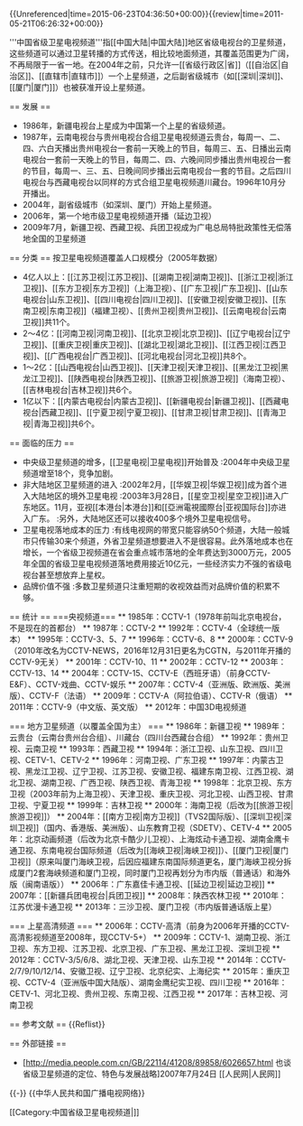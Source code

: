 {{Unreferenced|time=2015-06-23T04:36:50+00:00}}{{review|time=2011-05-21T06:26:32+00:00}}

'''中国省级卫星电视频道'''指[[中国大陆|中国大陆]]地区省级电视台的卫星频道，这些频道可以通过卫星转播的方式传送，相比较地面频道，其覆盖范围更为广阔，不再局限于一省一地。在2004年之前，只允许一[[省级行政区|省]]（[[自治区|自治区]]、[[直辖市|直辖市]]）一个上星频道，之后副省级城市（如[[深圳|深圳]]、[[厦门|厦门]]）也被获准开设上星频道。

== 发展 ==
* 1986年，新疆电视台上星成为中国第一个上星的省级频道。
* 1987年，云南电视台与贵州电视台合组卫星电视频道云贵台，每周一、二、四、六白天播出贵州电视台一套前一天晚上的节目，每周三、五、日播出云南电视台一套前一天晚上的节目，每周二、四、六晚间同步播出贵州电视台一套的节目，每周一、三、五、日晚间同步播出云南电视台一套的节目。之后四川电视台与西藏电视台以同样的方式合组卫星电视频道川藏台。1996年10月分开播出。
* 2004年，副省级城市（如深圳、厦门）开始上星频道。
* 2006年，第一个地市级卫星电视频道开播（延边卫视）
* 2009年7月，新疆卫视、西藏卫视、兵团卫视成为广电总局特批政策性无偿落地全国的卫星频道

== 分类 ==
按卫星电视频道覆盖人口规模分（2005年数据）

* 4亿人以上：[[江苏卫视|江苏卫视]]、[[湖南卫视|湖南卫视]]、[[浙江卫视|浙江卫视]]、[[东方卫视|东方卫视]]（上海卫视）、[[广东卫视|广东卫视]]、[[山东电视台|山东卫视]]、[[四川电视台|四川卫视]]、[[安徽卫视|安徽卫视]]、[[东南卫视|东南卫视]]（福建卫视）、[[贵州卫视|贵州卫视]]、[[云南电视台|云南卫视]]共11个。
* 2～4亿：[[河南卫视|河南卫视]]、[[北京卫视|北京卫视]]、[[辽宁电视台|辽宁卫视]]、[[重庆卫视|重庆卫视]]、[[湖北卫视|湖北卫视]]、[[江西卫视|江西卫视]]、[[广西电视台|广西卫视]]、[[河北电视台|河北卫视]]共8个。
* 1～2亿：[[山西电视台|山西卫视]]、[[天津卫视|天津卫视]]、[[黑龙江卫视|黑龙江卫视]]、[[陕西电视台|陕西卫视]]、[[旅游卫视|旅游卫视]]（海南卫视）、[[吉林电视台|吉林卫视]]共6个。
* 1亿以下：[[内蒙古电视台|内蒙古卫视]]、[[新疆电视台|新疆卫视]]、[[西藏电视台|西藏卫视]]、[[宁夏卫视|宁夏卫视]]、[[甘肃卫视|甘肃卫视]]、[[青海卫视|青海卫视]]共6个。

== 面临的压力 ==
* 中央级卫星频道的增多，[[卫星电视|卫星电视]]开始普及
:2004年中央级卫星频道增至18个，竞争加剧。
* 非大陆地区卫星频道的进入
:2002年2月，[[华娱卫视|华娱卫视]]成为首个进入大陆地区的境外卫星电视
:2003年3月28日，[[星空卫视|星空卫视]]进入广东地区。11月，亚视[[本港台|本港台]]和[[亞洲電視國際台|亚视国际台]]亦进入广东。
:另外，大陆地区还可以接收400多个境外卫星电视信号。
* 卫星电视落地成本的压力
:有线电视网的带宽只能容纳50个频道，大陆一般城市只传输30来个频道，外省卫星频道想要进入不是很容易。此外落地成本也在增长，一个省级卫视频道在省会重点城市落地的全年费达到3000万元，2005年全国的省级卫星电视频道落地费用接近10亿元，一些经济实力不强的省级电视台甚至想放弃上星权。
* 品牌价值不强
:多数卫星频道只注重短期的收视效益而对品牌价值的积累不够。

== 统计 ==
===央视频道===
** 1985年：CCTV-1（1978年前叫北京电视台，不是现在的首都台）
** 1987年：CCTV-2
** 1992年：CCTV-4（全球统一版本）
** 1995年：CCTV-3、5、7
** 1996年：CCTV-6、8
** 2000年：CCTV-9（2010年改名为CCTV-NEWS，2016年12月31日更名为CGTN，与2011年开播的CCTV-9无关）
** 2001年：CCTV-10、11
** 2002年：CCTV-12
** 2003年：CCTV-13、14
** 2004年：CCTV-15、CCTV-E（西班牙语）（前身CCTV-E&F）、CCTV-戏曲、CCTV-娱乐
** 2007年：CCTV-4（亚洲版、欧洲版、美洲版）、CCTV-F（法语）
** 2009年：CCTV-A（阿拉伯语）、CCTV-R（俄语）
** 2011年：CCTV-9（中文版、英文版）
** 2012年：中国3D电视频道

=== 地方卫星频道（以覆盖全国为主） ===
** 1986年：新疆卫视
** 1989年：云贵台（云南台贵州台合组）、川藏台（四川台西藏台合组）
** 1992年：贵州卫视、云南卫视
** 1993年：西藏卫视
** 1994年：浙江卫视、山东卫视、四川卫视、CETV-1、CETV-2
** 1996年：河南卫视、广东卫视
** 1997年：内蒙古卫视、黑龙江卫视、辽宁卫视、江苏卫视、安徽卫视、福建东南卫视、江西卫视、湖北卫视、湖南卫视、广西卫视、陕西卫视、青海卫视
** 1998年：北京卫视、东方卫视（2003年前为上海卫视）、天津卫视、重庆卫视、河北卫视、山西卫视、甘肃卫视、宁夏卫视
** 1999年：吉林卫视
** 2000年：海南卫视（后改为[[旅游卫视|旅游卫视]]）
** 2004年：[[南方卫视|南方卫视]]（TVS2国际版）、[[深圳卫视|深圳卫视]]（国内、香港版、美洲版）、山东教育卫视（SDETV）、CETV-4
** 2005年：北京动画频道（后改为北京卡酷少儿卫视）、上海炫动卡通卫视、湖南金鹰卡通卫视、东南电视台国际频道（后改为[[海峡卫视|海峡卫视]]）、[[厦门卫视|厦门卫视]]（原来叫厦门海峡卫视，后因应福建东南国际频道更名，厦门海峡卫视分拆成厦门2套海峡频道和厦门卫视，同时厦门卫视再划分为市内版（普通话）和海外版（闽南语版））
** 2006年：广东嘉佳卡通卫视、[[延边卫视|延边卫视]]
** 2007年：[[新疆兵团电视台|兵团卫视]]
** 2008年：陕西农林卫视
** 2010年：江苏优漫卡通卫视
** 2013年：三沙卫视、厦门卫视（市内版普通话版上星）

=== 上星高清频道 ===
** 2006年：CCTV-高清（前身为2006年开播的CCTV-高清影视频道至2008年，现CCTV-5+）
** 2009年：CCTV-1、湖南卫视、浙江卫视、东方卫视、江苏卫视、北京卫视、广东卫视、黑龙江卫视、深圳卫视
** 2012年：CCTV-3/5/6/8、湖北卫视、天津卫视、山东卫视
** 2014年：CCTV-2/7/9/10/12/14、安徽卫视、辽宁卫视、北京纪实、上海纪实
** 2015年：重庆卫视、CCTV-4（亚洲版中国大陆版）、湖南金鹰纪实卫视、四川卫视
** 2016年：CETV-1、河北卫视、贵州卫视、东南卫视、江西卫视
** 2017年：吉林卫视、河南卫视

== 参考文献 ==
{{Reflist}}

== 外部链接 ==
* [http://media.people.com.cn/GB/22114/41208/89858/6026657.html 也谈省级卫星频道的定位、特色与发展战略]2007年7月24日 [[人民网|人民网]]

{{-}}
{{中华人民共和国广播电视网络}}

[[Category:中国省级卫星电视频道|]]
